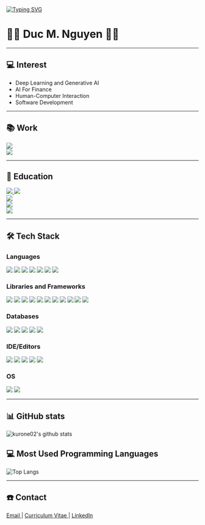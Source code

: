 [![Typing SVG](https://readme-typing-svg.herokuapp.com?font=Fira+Code&pause=1000&random=false&width=435&lines=Nguyen+Minh+Duc;Computer+Science;Deep+Learning;Finance+AI;Visualization)](https://git.io/typing-svg)

# 👨‍💻 Duc M. Nguyen 👨‍💻

---

## 💻  Interest

- Deep Learning and Generative AI
- AI For Finance
- Human-Computer Interaction
- Software Development

---

## 📚 Work

<a href="https://ivader.unist.ac.kr/">
<img src="https://img.shields.io/badge/ HAIV LAB Graduate Researcher (2024~present) - HAIV-4110c7?style=for-the-badge"/>  
</a>
<br>
<a href="https://ivader.unist.ac.kr/">
<img src="https://img.shields.io/badge/ HAIV LAB Undergraduate Research Intern (2022~2024) - HAIV-4110c7?style=for-the-badge"/>  
</a>
<br>

---

## 🏫 Education  

<a href="https://cse.unist.ac.kr/eng/">
<img src="https://img.shields.io/badge/M.Sc Computer Science and Engineering (2024~2026) - UNIST-44c1c4?style=for-the-badge"/>
</a>
<a href="https://admu-intl.unist.ac.kr/info/scholarships/">
<img src="https://img.shields.io/badge/ UNIST Government Scholarship Recipient-002C5F?style=for-the-badge&logo=k&logoColor=white"/>  
</a>
<br>
<a href="https://cse.unist.ac.kr/eng/">
<img src="https://img.shields.io/badge/B.S Computer Science and Engineering (2020~2024) - UNIST-44c1c4?style=for-the-badge"/>
</a>
<br>
<a href="https://ie.unist.ac.kr/eng/">
<img src="https://img.shields.io/badge/B.S Industrial Engineering (2020~2024) - UNIST-44c1c4?style=for-the-badge"/>
</a>
<br>
<a href="https://admu-intl.unist.ac.kr/info/scholarships/">
<img src="https://img.shields.io/badge/ UNIST Global Dream Scholarship Recipient-002C5F?style=for-the-badge&logo=k&logoColor=white"/>  
</a>

---

## 🛠️ Tech Stack

### Languages

<img src="https://img.shields.io/badge/C-A8B9CC?style=for-the-badge&logo=C&logoColor=white"> <img src="https://img.shields.io/badge/C++-00599C?style=for-the-badge&logo=cplusplus&logoColor=white"> <img src="https://img.shields.io/badge/C%23-00599C?style=for-the-badge&logo=csharp&logoColor=white"> <img src="https://img.shields.io/badge/python-3776AB?style=for-the-badge&logo=python&logoColor=white"> <img src="https://img.shields.io/badge/dart-0175C2?style=for-the-badge&logo=dart&logoColor=white"> <img src="https://img.shields.io/badge/JAVA-007396?style=for-the-badge&logo=Java&logoColor=white"> <img src="https://img.shields.io/badge/kotlin-7F52FF?style=for-the-badge&logo=kotlin&logoColor=white">

### Libraries and Frameworks

<img src="https://img.shields.io/badge/pytorch-EE4C2C?style=for-the-badge&logo=pytorch&logoColor=white"> <img src="https://img.shields.io/badge/tensorflow-FF6F00?style=for-the-badge&logo=tensorflow&logoColor=white"> <img src="https://img.shields.io/badge/react-%2320232a.svg?style=for-the-badge&logo=react&logoColor=%2361DAFB"/> <img src="https://img.shields.io/badge/NextJS-black?style=for-the-badge&logo=next.js&logoColor=white"/> <img src="https://img.shields.io/badge/Socket.io-black?style=for-the-badge&logo=socket.io&badgeColor=010101"/> <img src="https://img.shields.io/badge/SpringBoot-success?style=for-the-badge&logo=Spring&logoColor=white"/> <img src="https://img.shields.io/badge/flutter-02569B?style=for-the-badge&logo=flutter&logoColor=white">  <img src="https://img.shields.io/badge/django-%23092E20.svg?style=for-the-badge&logo=django&logoColor=white"> <img src="https://img.shields.io/badge/FastAPI-005571?style=for-the-badge&logo=fastapi"> <img src="https://img.shields.io/badge/flask-%23000.svg?style=for-the-badge&logo=flask&logoColor=white"> <img src="https://img.shields.io/badge/express.js-%23404d59.svg?style=for-the-badge&logo=express&logoColor=%2361DAFB"> 

### Databases

<img src="https://img.shields.io/badge/Neo4j-008CC1?style=for-the-badge&logo=neo4j&logoColor=white"> <img src="https://img.shields.io/badge/MongoDB-%234ea94b.svg?style=for-the-badge&logo=mongodb&logoColor=white"> <img src="https://img.shields.io/badge/sqlite-%2307405e.svg?style=for-the-badge&logo=sqlite&logoColor=white"> <img src="https://img.shields.io/badge/mysql-black.svg?style=for-the-badge&logo=mysql&logoColor=white"> <img src="https://img.shields.io/badge/firebase-FFCA28?style=for-the-badge&logo=firebase&logoColor=white"> 

### IDE/Editors

<img src="https://img.shields.io/badge/Visual%20Studio%20Code-0078d7.svg?style=for-the-badge&logo=visual-studio-code&logoColor=white"> <img src="https://img.shields.io/badge/visualstudio-5C2D91?style=for-the-badge&logo=visualstudio&logoColor=white"> <img src="https://img.shields.io/badge/jupyter-F37626?style=for-the-badge&logo=jupyter&logoColor=white"> <img src="https://img.shields.io/badge/VIM-%2311AB00.svg?style=for-the-badge&logo=vim&logoColor=white"> <img src="https://img.shields.io/badge/sublime_text-%23575757.svg?style=for-the-badge&logo=sublime-text&logoColor=important"> 


### OS

<img src="https://img.shields.io/badge/windows-0078D6?style=for-the-badge&logo=windows&logoColor=white"> <img src="https://img.shields.io/badge/ubuntu-E95420?style=for-the-badge&logo=ubuntu&logoColor=white">

---

## 📊 GitHub stats

![kurone02's github stats](https://github-readme-stats.vercel.app/api?username=kurone02&hide_border=false&hide_rank=true&show_icons=true&count_private=true&theme=react&bg_color=151515)

## 💻 Most Used Programming Languages

![Top Langs](https://github-readme-stats.vercel.app/api/top-langs/?username=kurone02&layout=compact&hide=Jupyter%20Notebook,Tex,D,SAS&theme=react)

---

## ☎️ Contact

<a href="mailto:ducnm@unist.ac.kr">
  Email
</a>
|
<a href="https://github.com/kurone02/kurone02/blob/main/resume.pdf">
  Curriculum Vitae
</a>
|
<a href="https://www.linkedin.com/in/ducnm02">
  LinkedIn
</a>
